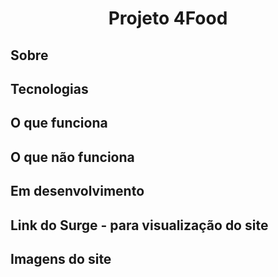 <h1 align="center" id="top">Projeto 4Food</h1>

<h2>Sobre </h2>

<p align="center"> </p>

<h2>Tecnologias </h2>

<h2>O que funciona</h2>

<h2>O que não funciona</h2>
 
<h2>Em desenvolvimento</h2>

<h2 id="link">Link do Surge - para visualização do site</h2>
 
 <h2>Imagens do site</h2>

